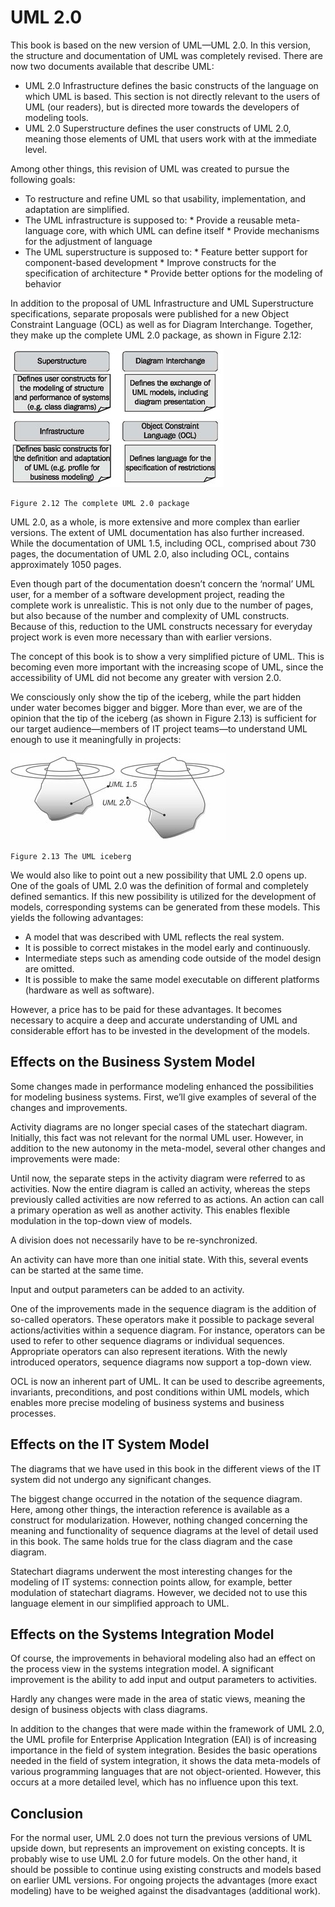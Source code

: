 # UML 2.0

This book is based on the new version of UML—UML 2.0. In this version, the structure and documentation of UML was completely revised. There are now two documents available that describe UML:

 * UML 2.0 Infrastructure defines the basic constructs of the language on which UML is based. This section is not directly relevant to the users of UML (our readers), but is directed more towards the developers of modeling tools.
 * UML 2.0 Superstructure defines the user constructs of UML 2.0, meaning those elements of UML that users work with at the immediate level.

Among other things, this revision of UML was created to pursue the following goals:

 * To restructure and refine UML so that usability, implementation, and adaptation are simplified.		
 * The UML infrastructure is supposed to:
		* Provide a reusable meta-language core, with which UML can define itself
		* Provide mechanisms for the adjustment of language
 * The UML superstructure is supposed to:
		* Feature better support for component-based development
		* Improve constructs for the specification of architecture
		* Provide better options for the modeling of behavior

In addition to the proposal of UML Infrastructure and UML Superstructure specifications, separate proposals were published for a new Object Constraint Language (OCL) as well as for Diagram Interchange. Together, they make up the complete UML 2.0 package, as shown in Figure 2.12:

![UML2.0](images/UML2.0.jpg)

	Figure 2.12 The complete UML 2.0 package
	
UML 2.0, as a whole, is more extensive and more complex than earlier versions. The extent of UML documentation has also further increased. While the documentation of UML 1.5, including OCL, comprised about 730 pages, the documentation of UML 2.0, also including OCL, contains approximately 1050 pages.

Even though part of the documentation doesn’t concern the ‘normal’ UML user, for a member of a software development project, reading the complete work is unrealistic. This is not only due to the number of pages, but also because of the number and complexity of UML constructs. Because of this, reduction to the UML constructs necessary for everyday project work is even more necessary than with earlier versions.

The concept of this book is to show a very simplified picture of UML. This is becoming even more important with the increasing scope of UML, since the accessibility of UML did not become any greater with version 2.0.

We consciously only show the tip of the iceberg, while the part hidden under water becomes bigger and bigger. More than ever, we are of the opinion that the tip of the iceberg (as shown in Figure 2.13) is sufficient for our target audience—members of IT project teams—to understand UML enough to use it meaningfully in projects:

![UML_Iceberg](images/UML_Iceberg.jpg)

	Figure 2.13 The UML iceberg
	
We would also like to point out a new possibility that UML 2.0 opens up. One of the goals of UML 2.0 was the definition of formal and completely defined semantics. If this new possibility is utilized for the development of models, corresponding systems can be generated from these models. This yields the following advantages:

 * A model that was described with UML reflects the real system.
 * It is possible to correct mistakes in the model early and continuously.
 * Intermediate steps such as amending code outside of the model design are omitted.
 * It is possible to make the same model executable on different platforms (hardware as well as software).

However, a price has to be paid for these advantages. It becomes necessary to acquire a deep and accurate understanding of UML and considerable effort has to be invested in the development of the models.

## Effects on the Business System Model

Some changes made in performance modeling enhanced the possibilities for modeling business systems. First, we’ll give examples of several of the changes and improvements.

Activity diagrams are no longer special cases of the statechart diagram. Initially, this fact was not relevant for the normal UML user. However, in addition to the new autonomy in the meta-model, several other changes and improvements were made:

Until now, the separate steps in the activity diagram were referred to as activities. Now the entire diagram is called an activity, whereas the steps previously called activities are now referred to as actions. An action can call a primary operation as well as another activity. This enables flexible modulation in the top-down view of models.

A division does not necessarily have to be re-synchronized.

An activity can have more than one initial state. With this, several events can be started at the same time.

Input and output parameters can be added to an activity.

One of the improvements made in the sequence diagram is the addition of so-called operators. These operators make it possible to package several actions/activities within a sequence diagram. For instance, operators can be used to refer to other sequence diagrams or individual sequences. Appropriate operators can also represent iterations. With the newly introduced operators, sequence diagrams now support a top-down view.

OCL is now an inherent part of UML. It can be used to describe agreements, invariants, preconditions, and post conditions within UML models, which enables more precise modeling of business systems and business processes.

## Effects on the IT System Model

The diagrams that we have used in this book in the different views of the IT system did not undergo any significant changes.

The biggest change occurred in the notation of the sequence diagram. Here, among other things, the interaction reference is available as a construct for modularization. However, nothing changed concerning the meaning and functionality of sequence diagrams at the level of detail used in this book. The same holds true for the class diagram and the case diagram.

Statechart diagrams underwent the most interesting changes for the modeling of IT systems: connection points allow, for example, better modulation of statechart diagrams. However, we decided not to use this language element in our simplified approach to UML.

## Effects on the Systems Integration Model

Of course, the improvements in behavioral modeling also had an effect on the process view in the systems integration model. A significant improvement is the ability to add input and output parameters to activities.

Hardly any changes were made in the area of static views, meaning the design of business objects with class diagrams.

In addition to the changes that were made within the framework of UML 2.0, the UML profile for Enterprise Application Integration (EAI) is of increasing importance in the field of system integration. Besides the basic operations needed in the field of system integration, it shows the data meta-models of various programming languages that are not object-oriented. However, this occurs at a more detailed level, which has no influence upon this text.

## Conclusion

For the normal user, UML 2.0 does not turn the previous versions of UML upside down, but represents an improvement on existing concepts. It is probably wise to use UML 2.0 for future models. On the other hand, it should be possible to continue using existing constructs and models based on earlier UML versions. For ongoing projects the advantages (more exact modeling) have to be weighed against the disadvantages (additional work).


